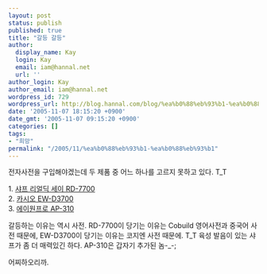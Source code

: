 ```yaml
---
layout: post
status: publish
published: true
title: "갈등 갈등"
author:
  display_name: Kay
  login: Kay
  email: iam@hannal.net
  url: ''
author_login: Kay
author_email: iam@hannal.net
wordpress_id: 729
wordpress_url: http://blog.hannal.com/blog/%ea%b0%88%eb%93%b1-%ea%b0%88%eb%93%b1/
date: '2005-11-07 18:15:20 +0900'
date_gmt: '2005-11-07 09:15:20 +0900'
categories: []
tags:
- "희망"
permalink: "/2005/11/%ea%b0%88%eb%93%b1-%ea%b0%88%eb%93%b1"
---
```

<p>전자사전을 구입해야겠는데 두 제품 중 어느 하나를 고르지 못하고 있다. T_T</p>
<p>1. <a href="http://www.49shopping.co.kr/Goods.cgi?G_CODE=2548033&C_CODE=328301422">샤프 리얼딕 세이 RD-7700</a><br />
2. <a href="http://www.49shopping.co.kr/Goods.cgi?G_CODE=2547927&C_CODE=328301428">카시오 EW-D3700</a><br />
3. <a href="http://www.49shopping.co.kr/Goods.cgi?G_CODE=2547860&C_CODE=328301425">에이원프로 AP-310</a></p>
<p>갈등하는 이유는 역시 사전. RD-7700이 당기는 이유는 Cobuild 영어사전과 중국어 사전 때문에, EW-D3700이 당기는 이유는 코지엔 사전 때문에. T_T 육성 발음이 있는 샤프가 좀 더 매력있긴 하다. AP-310은 갑자기 추가된 놈-_-;</p>
<p>어찌하오리까.</p>
